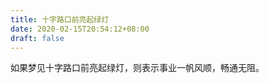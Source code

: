```yaml
---
title: 十字路口前亮起绿灯
date: 2020-02-15T20:54:12+08:00
draft: false
---
```


如果梦见十字路口前亮起绿灯，则表示事业一帆风顺，畅通无阻。

